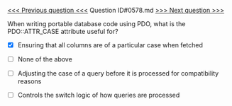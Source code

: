 [<<< Previous question <<<](0577.md)  Question ID#0578.md  [>>> Next question >>>](0579.md) 

When writing portable database code using PDO, what is the PDO::ATTR_CASE attribute useful for?




- [x] Ensuring that all columns are of a particular case when fetched

- [ ] None of the above

- [ ] Adjusting the case of a query before it is processed for compatibility reasons

- [ ] Controls the switch logic of how queries are processed

